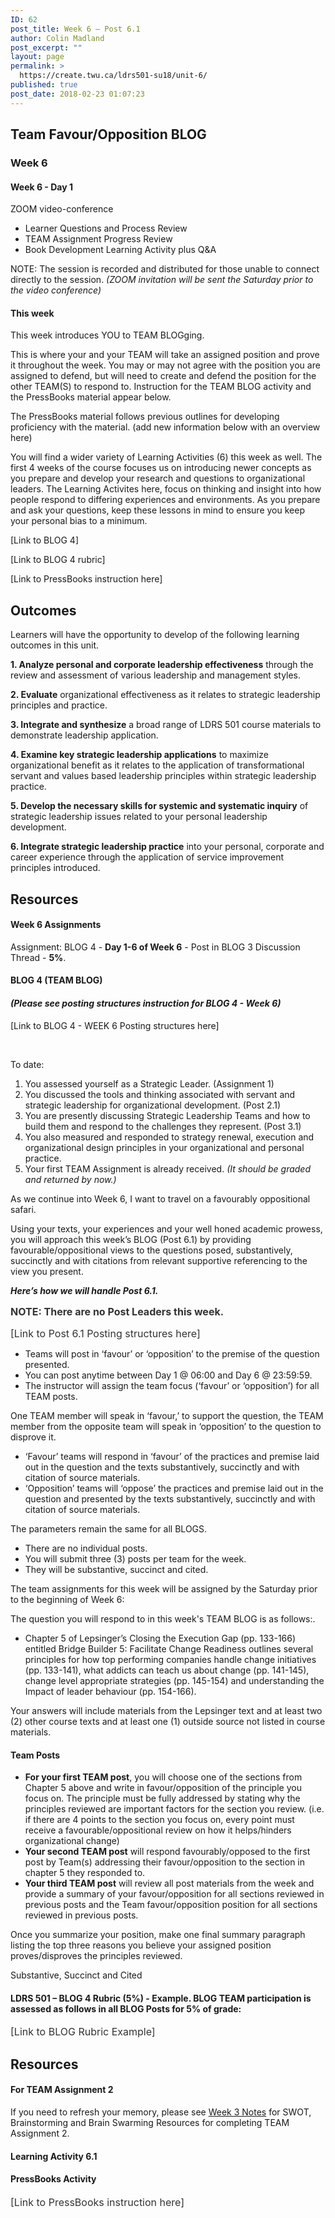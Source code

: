 ```yaml
---
ID: 62
post_title: Week 6 – Post 6.1
author: Colin Madland
post_excerpt: ""
layout: page
permalink: >
  https://create.twu.ca/ldrs501-su18/unit-6/
published: true
post_date: 2018-02-23 01:07:23
---
```

<h2>Team Favour/Opposition BLOG</h2>
<h3>Week 6</h3>
<h4>Week 6 - Day 1</h4>
ZOOM video-conference
<ul>
 	<li>Learner Questions and Process Review</li>
 	<li>TEAM Assignment Progress Review</li>
 	<li>Book Development Learning Activity plus Q&amp;A</li>
</ul>
NOTE: The session is recorded and distributed for those unable to connect directly to the session. <em>(ZOOM invitation will be sent the Saturday prior to the video conference)</em>
<h4>This week</h4>
This week introduces YOU to TEAM BLOGging.

This is where your and your TEAM will take an assigned position and prove it throughout the week. You may or may not agree with the position you are assigned to defend, but will need to create and defend the position for the other TEAM(S) to respond to. Instruction for the TEAM BLOG activity and  the PressBooks material appear below.

The PressBooks material follows previous outlines for developing proficiency with the material. (add new information below with an overview here)

You will find a wider variety of Learning Activities (6) this week as well. The first 4 weeks of the course focuses us on introducing newer concepts as you prepare and develop your research and questions to organizational leaders. The Learning Activites here, focus on thinking and insight into how people respond to differing experiences and environments. As you prepare and ask your questions, keep these lessons in mind to ensure you keep your personal bias to a minimum.

[Link to BLOG 4]

[Link to BLOG 4 rubric]

[Link to PressBooks instruction here]
<h2><strong>Outcomes</strong></h2>
Learners will have the opportunity to develop of the following learning outcomes in this unit.

<strong>1. Analyze personal and corporate leadership effectiveness</strong> through the review and assessment of various leadership and management styles.

<strong>2. Evaluate</strong> organizational effectiveness as it relates to strategic leadership principles and practice.

<strong>3. Integrate and synthesize</strong> a broad range of LDRS 501 course materials to demonstrate leadership application.

<strong>4. Examine key strategic leadership applications</strong> to maximize organizational benefit as it relates to the application of transformational servant and values based leadership principles within strategic leadership practice.

<strong>5. Develop the necessary skills for systemic and systematic inquiry</strong> of strategic leadership issues related to your personal leadership development.

<strong>6. Integrate strategic leadership practice</strong> into your personal, corporate and career experience through the application of service improvement principles introduced.
<h2><strong>Resources</strong></h2>
<h4>Week 6 Assignments</h4>
Assignment: BLOG 4 - <strong>Day 1-6 of Week 6</strong> - Post in BLOG 3 Discussion Thread - <strong>5%</strong>.
<h4>BLOG 4 (TEAM BLOG)</h4>
<h4><em>(Please see posting structures instruction for BLOG 4 - Week 6)</em></h4>
[Link to BLOG 4 - WEEK 6 Posting structures here]

&nbsp;

To date:
<ol>
 	<li>You assessed yourself as a Strategic Leader. (Assignment 1)</li>
 	<li>You discussed the tools and thinking associated with servant and strategic leadership for organizational development. (Post 2.1)</li>
 	<li>You are presently discussing Strategic Leadership Teams and how to build them and respond to the challenges they represent. (Post 3.1)</li>
 	<li>You also measured and responded to strategy renewal, execution and organizational design principles in your organizational and personal practice.</li>
 	<li>Your first TEAM Assignment is already received. <em>(It should be graded and returned by now.)</em></li>
</ol>
As we continue into Week 6, I want to travel on a favourably oppositional safari.

Using your texts, your experiences and your well honed academic prowess, you will approach this week’s BLOG (Post 6.1) by providing favourable/oppositional views to the questions posed, substantively, succinctly and with citations from relevant supportive referencing to the view you present.

<em><strong>Here’s how we will handle Post 6.1.</strong> </em>

<span style="float: none;background-color: transparent;color: #333333;font-family: -apple-system,BlinkMacSystemFont,'Segoe UI',Roboto,Oxygen-Sans,Ubuntu,Cantarell,'Helvetica Neue',sans-serif;font-size: 16px;font-style: normal;font-variant: normal;font-weight: 400;letter-spacing: normal;line-height: 22.4px;text-align: left;text-decoration: none;text-indent: 0px"><strong>NOTE: There are no Post Leaders this week.</strong> </span>

<span style="float: none;background-color: transparent;color: #333333;cursor: text;font-family: -apple-system,BlinkMacSystemFont,'Segoe UI',Roboto,Oxygen-Sans,Ubuntu,Cantarell,'Helvetica Neue',sans-serif;font-size: 16px;font-style: normal;font-variant: normal;font-weight: 400;letter-spacing: normal;text-align: left;text-decoration: none;text-indent: 0px">[Link to Post 6.1 Posting structures here]</span>
<ul>
 	<li>Teams will post in ‘favour’ or ‘opposition’ to the premise of the question presented.</li>
 	<li>You can post anytime between Day 1 @ 06:00 and Day 6 @ 23:59:59.</li>
 	<li>The instructor will assign the team focus (‘favour’ or ‘opposition’) for all TEAM posts.</li>
</ul>
One TEAM member will speak in ‘favour,’ to support the question, the TEAM member from the opposite team will speak in ‘opposition’ to the question to disprove it.
<ul>
 	<li>‘Favour’ teams will respond in ‘favour’ of the practices and premise laid out in the question and the texts substantively, succinctly and with citation of source materials.</li>
 	<li>‘Opposition’ teams will ‘oppose’ the practices and premise laid out in the question and presented by the texts substantively, succinctly and with citation of source materials.</li>
</ul>
The parameters remain the same for all BLOGS.
<ul>
 	<li>There are no individual posts.</li>
 	<li>You will submit three (3) posts per team for the week.</li>
 	<li>They will be substantive, succinct and cited.</li>
</ul>
The team assignments for this week will be assigned by the Saturday prior to the beginning of Week 6:

The question you will respond to in this week's TEAM BLOG is as follows:.
<ul>
 	<li>Chapter 5 of Lepsinger’s Closing the Execution Gap (pp. 133-166) entitled Bridge Builder 5: Facilitate Change Readiness outlines several principles for how top performing companies handle change initiatives (pp. 133-141), what addicts can teach us about change (pp. 141-145), change level appropriate strategies (pp. 145-154) and understanding the Impact of leader behaviour (pp. 154-166).</li>
</ul>
Your answers will include materials from the Lepsinger text and at least two (2) other course texts and at least one (1) outside source not listed in course materials.
<h4>Team Posts</h4>
<ul>
 	<li><strong>For your first TEAM post</strong>, you will choose one of the sections from Chapter 5 above and write in favour/opposition of the principle you focus on. The principle must be fully addressed by stating why the principles reviewed are important factors for the section you review. (i.e. if there are 4 points to the section you focus on, every point must receive a favourable/oppositional review on how it helps/hinders organizational change)</li>
 	<li><strong>Your second TEAM post</strong> will respond favourably/opposed to the first post by Team(s) addressing their favour/opposition to the section in chapter 5 they responded to.</li>
 	<li><strong>Your third TEAM post</strong> will review all post materials from the week and provide a summary of your favour/opposition for all sections reviewed in previous posts and the Team favour/opposition position for all sections reviewed in previous posts.</li>
</ul>
Once you summarize your position, make one final summary paragraph listing the top three reasons you believe your assigned position proves/disproves the principles reviewed.

Substantive, Succinct and Cited
<h4>LDRS 501 – BLOG 4 Rubric (5%) - Example.
<strong>BLOG TEAM participation is assessed as follows in all BLOG Posts for 5% of grade:</strong></h4>
<span style="float: none;background-color: transparent;color: #333333;cursor: text;font-family: -apple-system,BlinkMacSystemFont,'Segoe UI',Roboto,Oxygen-Sans,Ubuntu,Cantarell,'Helvetica Neue',sans-serif;font-size: 16px;font-style: normal;font-variant: normal;font-weight: 400;letter-spacing: normal;text-align: left;text-decoration: none;text-indent: 0px">[Link to BLOG Rubric Example]</span>
<h2>Resources</h2>
<h4>For TEAM Assignment 2</h4>
If you need to refresh your memory, please see <a href="https://create.twu.ca/ldrs501-su18/unit-3/">Week 3 Notes</a> for SWOT, Brainstorming and Brain Swarming Resources for completing TEAM Assignment 2.
<h4>Learning Activity 6.1</h4>
<h4>PressBooks Activity</h4>
<span style="float: none;background-color: transparent;color: #333333;cursor: text;font-family: -apple-system,BlinkMacSystemFont,'Segoe UI',Roboto,Oxygen-Sans,Ubuntu,Cantarell,'Helvetica Neue',sans-serif;font-size: 16px;font-style: normal;font-variant: normal;font-weight: 400;letter-spacing: normal;text-align: left;text-decoration: none;text-indent: 0px">[Link to PressBooks instruction here]</span>